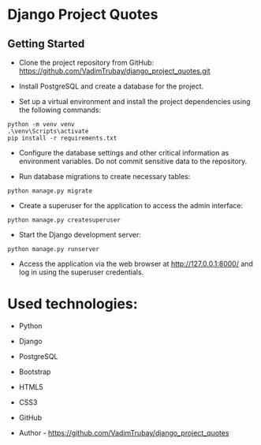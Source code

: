 # Django Project Quotes

## Getting Started

- Clone the project repository from
  GitHub: https://github.com/VadimTrubay/django_project_quotes.git

- Install PostgreSQL and create a database for the project.

- Set up a virtual environment and install the project dependencies using the following commands:

~~~
python -m venv venv
.\venv\Scripts\activate
pip install -r requirements.txt
~~~

- Configure the database settings and other critical information as environment variables. Do not commit sensitive data
  to
  the repository.

- Run database migrations to create necessary tables:

~~~
python manage.py migrate
~~~

- Create a superuser for the application to access the admin interface:

~~~
python manage.py createsuperuser
~~~

- Start the Django development server:

~~~
python manage.py runserver
~~~

- Access the application via the web browser at http://127.0.0.1:8000/ and log in using the superuser credentials.

# Used technologies:

- Python
- Django
- PostgreSQL
- Bootstrap
- HTML5
- CSS3
- GitHub

- Author - https://github.com/VadimTrubay/django_project_quotes

